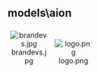 ## models\aion
<div class="col" style="display: inline-block; width: 16.66%; padding: 5px; box-sizing: border-box; text-align: center;">
<img src="https://media.evkx.net/multimedia/models/aion/brandevs_xst.jpg" class="img-thumbnail" alt="brandevs.jpg">
brandevs.jpg
</div>
<div class="col" style="display: inline-block; width: 16.66%; padding: 5px; box-sizing: border-box; text-align: center;">
<img src="https://media.evkx.net/multimedia/models/aion/logo_xst.png" class="img-thumbnail" alt="logo.png">
logo.png
</div>
